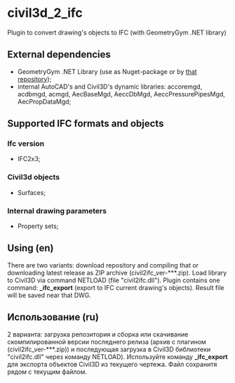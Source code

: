 # civil3d_2_ifc
Plugin to convert drawing's objects to IFC (with GeometryGym .NET library)
## External dependencies
- GeometryGym .NET Library (use as Nuget-package or by [that repository](https://github.com/GeometryGym/GeometryGymIFC));
- internal AutoCAD's and Civil3D's dynamic libraries: accoremgd, acdbmgd, acmgd, AecBaseMgd, AeccDbMgd, AeccPressurePipesMgd, AecPropDataMgd;

## Supported IFC formats and objects
### Ifc version
- IFC2x3;
### Civil3d objects
- Surfaces;
### Internal drawing parameters
- Property sets;

## Using (en)
There are two variants: download repository and compiling that or downloading latest release as ZIP archive (civil2ifc_ver-\*\*\*.zip). Load library to Civil3D via command NETLOAD (file "civil2ifc.dll"). Plugin contains one command: **\_ifc_export** (export to IFC current drawing's objects). Result file will be saved near that DWG.

## Использование (ru)
2 варианта: загрузка репозитория и сборка или скачивание скомпилированной версии последнего релиза (архив с плагином (civil2ifc_ver-\*\*\*.zip)) и последующая загрузка в Civil3D библиотеки "civil2ifc.dll" через команду NETLOAD). Используйте команду **\_ifc_export** для экспорта объектов Civil3D из текущего чертежа. Файл сохранитя рядом с текущим файлом.
